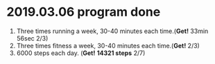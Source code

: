 # 2019.03.06 program done


 
1. Three times running a week, 30-40 minutes each time.(**Get!** 33min 56sec 2/3)
2. Three times fitness a week, 30-40 minutes each time.(**Get!** 2/3)
3. 6000 steps each day. (**Get!** **14321 steps** 2/7)
